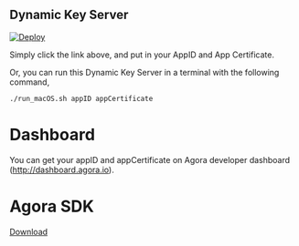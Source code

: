 ## Dynamic Key Server

[![Deploy](https://www.herokucdn.com/deploy/button.svg)](https://heroku.com/deploy?template=https://github.com/AgoraIO-Community/TokenServer-nodejs)

Simply click the link above, and put in your AppID and App Certificate.

Or, you can run this Dynamic Key Server in a terminal with the following command,

```
./run_macOS.sh appID appCertificate
```

# Dashboard

You can get your appID and appCertificate on Agora developer dashboard (http://dashboard.agora.io).

# Agora SDK

[Download](http://cn.agora.io/download/)

